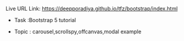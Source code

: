Live URL Link: https://deepporadiya.github.io/tfz/bootstrap/index.html

- Task :Bootstrap 5 tutorial

- Topic : carousel,scrollspy,offcanvas,modal example
